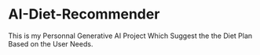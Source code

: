 # AI-Diet-Recommender
This is my Personnal Generative AI Project Which Suggest the the Diet Plan Based on the User Needs.

